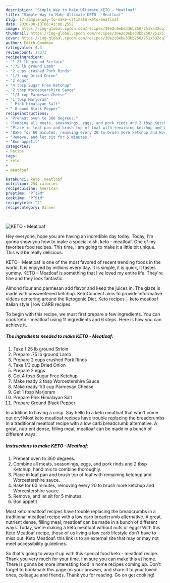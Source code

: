 ```yaml
---
description: "Simple Way to Make Ultimate KETO - Meatloaf"
title: "Simple Way to Make Ultimate KETO - Meatloaf"
slug: 17-simple-way-to-make-ultimate-keto-meatloaf
date: 2020-08-13T06:41:00.255Z
image: https://img-global.cpcdn.com/recipes/30e2c0ebe33bb250/751x532cq70/keto-meatloaf-recipe-main-photo.jpg
thumbnail: https://img-global.cpcdn.com/recipes/30e2c0ebe33bb250/751x532cq70/keto-meatloaf-recipe-main-photo.jpg
cover: https://img-global.cpcdn.com/recipes/30e2c0ebe33bb250/751x532cq70/keto-meatloaf-recipe-main-photo.jpg
author: Edith Goodman
ratingvalue: 4.3
reviewcount: 17373
recipeingredient:
- "1.25 lb ground Sirloin"
- ".75 lb ground Lamb"
- "2 cups crushed Pork Rinds"
- "1/3 cup Dried Onion"
- "2 eggs"
- "4 tbsp Sugar Free Ketchup"
- "2 tbsp Worcestershire Sauce"
- "1/3 cup Parmesan Cheese"
- "1 tbsp Marjoram"
- " Pink Himalayan Salt"
- " Ground Black Pepper"
recipeinstructions:
- "Preheat oven to 360 degrees."
- "Combine all meats, seasonings, eggs, and pork rinds and 2 tbsp Ketchup, hand mix to combine thoroughly."
- "Place in loaf pan and brush top of loaf with remaining ketchup and Worcestershire sauce."
- "Bake for 60 minutes, removing every 20 to brush more ketchup and Worcestershire sauce."
- "Remove, and let sit for 5 minutes."
- "Bon appetit"
categories:
- Recipe
tags:
- keto
- 
- meatloaf

katakunci: keto  meatloaf 
nutrition: 254 calories
recipecuisine: American
preptime: "PT12M"
cooktime: "PT51M"
recipeyield: "2"
recipecategory: Dinner

---
```



![KETO - Meatloaf](https://img-global.cpcdn.com/recipes/30e2c0ebe33bb250/751x532cq70/keto-meatloaf-recipe-main-photo.jpg)

Hey everyone, hope you are having an incredible day today. Today, I'm gonna show you how to make a special dish, keto - meatloaf. One of my favorites food recipes. This time, I am going to make it a little bit unique. This will be really delicious.

KETO - Meatloaf is one of the most favored of recent trending foods in the world. It is enjoyed by millions every day. It is simple, it is quick, it tastes yummy. KETO - Meatloaf is something that I've loved my entire life. They're fine and they look fantastic.

Almond flour and parmesan add flavor and keep the juices in. The glaze is made with unsweetened ketchup. KetoConnect aims to provide informative videos centering around the Ketogenic Diet. Keto recipes │ keto meatloaf italian style │low CARB recipes.


To begin with this recipe, we must first prepare a few ingredients. You can cook keto - meatloaf using 11 ingredients and 6 steps. Here is how you can achieve it.

<!--inarticleads1-->

##### The ingredients needed to make KETO - Meatloaf:

1. Take 1.25 lb ground Sirloin
1. Prepare .75 lb ground Lamb
1. Prepare 2 cups crushed Pork Rinds
1. Take 1/3 cup Dried Onion
1. Prepare 2 eggs
1. Get 4 tbsp Sugar Free Ketchup
1. Make ready 2 tbsp Worcestershire Sauce
1. Make ready 1/3 cup Parmesan Cheese
1. Get 1 tbsp Marjoram
1. Prepare  Pink Himalayan Salt
1. Prepare  Ground Black Pepper


In addition to having a crisp. Say hello to a keto meatloaf that won&#39;t come out dry! Most keto meatloaf recipes have trouble replacing the breadcrumbs in a traditional meatloaf recipe with a low carb breadcrumb alternative. A great, nutrient dense, filling meal, meatloaf can be made in a bunch of different ways. 

<!--inarticleads2-->

##### Instructions to make KETO - Meatloaf:

1. Preheat oven to 360 degrees.
1. Combine all meats, seasonings, eggs, and pork rinds and 2 tbsp Ketchup, hand mix to combine thoroughly.
1. Place in loaf pan and brush top of loaf with remaining ketchup and Worcestershire sauce.
1. Bake for 60 minutes, removing every 20 to brush more ketchup and Worcestershire sauce.
1. Remove, and let sit for 5 minutes.
1. Bon appetit


Most keto meatloaf recipes have trouble replacing the breadcrumbs in a traditional meatloaf recipe with a low carb breadcrumb alternative. A great, nutrient dense, filling meal, meatloaf can be made in a bunch of different ways. Today, we&#39;re making a keto meatloaf without nuts or eggs! With this Keto Meatloaf recipe, those of us living a low carb lifestyle don&#39;t have to miss out. Keto Meatloaf. this link is to an external site that may or may not meet accessibility guidelines. 

So that's going to wrap it up with this special food keto - meatloaf recipe. Thank you very much for your time. I'm sure you can make this at home. There is gonna be more interesting food in home recipes coming up. Don't forget to bookmark this page on your browser, and share it to your loved ones, colleague and friends. Thank you for reading. Go on get cooking!
